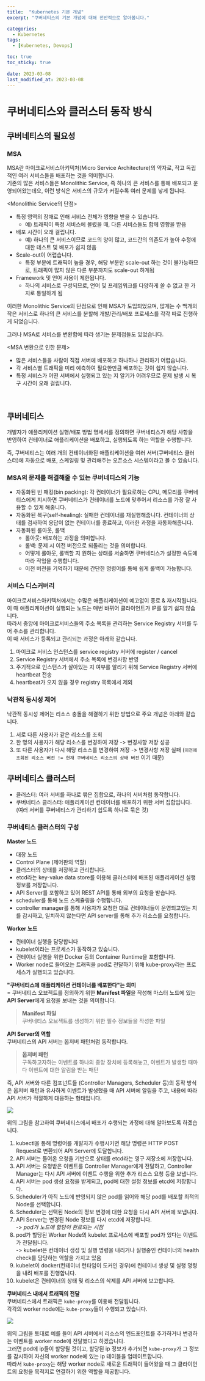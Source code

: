 ```yaml
---
title:  "Kubernetes 기본 개념"
excerpt: "쿠버네티스의 기본 개념에 대해 전반적으로 알아봅니다."

categories:
  - Kubernetes
tags:
  - [Kubernetes, Devops]

toc: true
toc_sticky: true
 
date: 2023-03-08
last_modified_at: 2023-03-08
---
```

# 쿠버네티스와 클러스터 동작 방식

## 쿠버네티스의 필요성
### MSA
MSA란 마이크로서비스아키텍처(Micro Service Architecture)의 약자로, 작고 독립적인 여러 서비스들을 배포하는 것을 의미합니다.  
기존의 많은 서비스들은 Monolithic Service, 즉 하나의 큰 서비스를 통해 배포되고 운영되어왔는데요, 이런 방식은 서비스의 규모가 커질수록 여러 문제를 낳게 됩니다.  

\<Monolithic Service의 단점>
- 특정 영역의 장애로 인해 서비스 전체가 영향을 받을 수 있습니다.  
    - 예) 트래픽이 특정 서비스에 몰렸을 때, 다른 서비스들도 함께 영향을 받음
-  배포 시간이 오래 걸립니다.
    - 예) 하나의 큰 서비스이므로 코드의 양이 많고, 코드간의 의존도가 높아 수정에 대한 테스트 및 배포가 쉽지 않음
- Scale-out이 어렵습니다.  
    - 특정 부분에 트래픽이 높을 경우, 해당 부분만 scale-out 하는 것이 불가능하므로, 트래픽이 많지 않은 다른 부분까지도 scale-out 하게됨  
- Framework 및 언어 사용이 제한됩니다.
    - 하나의 서비스로 구성되므로, 언어 및 프레임워크를 다양하게 쓸 수 없고 한 가지로 통일하게 됨

이러한 Monolithic Service의 단점으로 인해 MSA가 도입되었으며, 많게는 수 백개의 작은 서비스로 하나의 큰 서비스를 분할해 개발/관리/배포 프로세스를 각각 따로 진행하게 되었습니다.  

그러나 MSA로 서비스를 변환함에 따라 생기는 문제점들도 있었습니다.  

\<MSA 변환으로 인한 문제>
- 많은 서비스들을 사람이 직접 서버에 배포하고 하나하나 관리하기 어렵습니다.  
- 각 서비스별 트래픽을 미리 예측하여 필요한만큼 배포하는 것이 쉽지 않습니다.  
- 특정 서비스가 어떤 서버에서 실행되고 있는 지 알기가 어려우므로 문제 발생 시 복구 시간이 오래 걸립니다.  
<br>

## 쿠버네티스
개발자가 애플리케이션 실행/배포 방법 명세서를 정의하면 쿠버네티스가 해당 사항을 반영하여 컨테이너로 애플리케이션을 배포하고, 실행되도록 하는 역할을 수행합니다.  

즉, 쿠버네티스는 여러 개의 컨테이너화된 애플리케이션을 여러 서버(쿠버네티스 클러스터)에 자동으로 배포, 스케일링 및 관리해주는 오픈소스 시스템이라고 볼 수 있습니다.  

### MSA의 문제를 해결해줄 수 있는 쿠버네티스의 기능 
- 자동화된 빈 패킹(bin packing): 각 컨테이너가 필요로하는 CPU, 메모리를 쿠버네티스에게 지시하면 쿠버네티스가 컨테이너를 노드에 맞추어서 리소스를 가장 잘 사용할 수 있게 해줍니다.  
- 자동화된 복구(self-healing): 실패한 컨테이너를 재실행해줍니다. 컨테이너의 상태를 검사하여 응답이 없는 컨테이너를 종료하고, 이러한 과정을 자동화해줍니다.   
- 자동화된 롤아웃, 롤백
    - 롤아웃: 배포하는 과정을 의미합니다.  
    - 롤백: 문제 시 이전 버전으로 되돌리는 것을 의미합니다.  
    - 어떻게 롤아웃, 롤백할 지 원하는 상태를 서술하면 쿠버네티스가 설정한 속도에 따라 작업을 수행합니다. 
    - 이전 버전을 기억하기 때문에 간단한 명령어를 통해 쉽게 롤백이 가능합니다.    


### 서비스 디스커버리
마이크로서비스아키텍처에서는 수많은 애플리케이션이 예고없이 종료 & 재시작됩니다.  
이 때 애플리케이션이 실행되는 노드는 매번 바뀌어 클라이언트가 IP를 알기 쉽지 않습니다.  
따라서 중앙에 마이크로서비스들의 주소 목록을 관리하는 Service Registry 서버를 두어 주소를 관리합니다.  
이 때 서비스가 등록되고 관리되는 과정은 아래와 같습니다.
1. 마이크로 서비스 인스턴스를 service registry 서버에 register / cancel
2. Service Registry 서버에서 주소 목록에 변경사항 반영
3. 주기적으로 인스턴스가 살아있는 지 여부를 알리기 위해 Service Registry 서버에 heartbeat 전송
4. heartbeat가 오지 않을 경우 registry 목록에서 제외


### 낙관적 동시성 제어
낙관적 동시성 제어는 리소스 충돌을 해결하기 위한 방법으로 주요 개념은 아래와 같습니다.  
1. 서로 다른 사용자가 같은 리소스를 조회
2. 한 명의 사용자가 해당 리소스를 변경하여 저장 -> 변경사항 저장 성공
3. 또 다른 사용자가 다시 해당 리소스를 변경하여 저장 -> 변경사항 저장 실패 (`이전에 조회된 리소스 버전 != 현재 쿠버네티스 리소스의 상태 버전` 이기 때문)


## 쿠버네티스 클러스터
- 클러스터: 여러 서버를 하나로 묶은 집합으로, 하나의 서버처럼 동작합니다.  
- 쿠버네티스 클러스터: 애플리케이션 컨테이너를 배포하기 위한 서버 집합입니다. (여러 서버를 쿠버네티스가 관리하기 쉽도록 하나로 묶은 것)  

### 쿠버네티스 클러스터의 구성
**Master 노드**
- 대장 노드
- Control Plane (제어판의 역할)
- 클러스터의 상태를 저장하고 관리합니다.
- etcd라는 key-value data store를 이용해 클러스터에 배포된 애플리케이션 실행 정보를 저장합니다.  
- API Server를 포함하고 있어 REST API를 통해 외부의 요청을 받습니다.
- scheduler를 통해 노드 스케쥴링을 수행합니다.  
- controller manager를 통해 사용자가 요청한 대로 컨테이너들이 운영되고있는 지를 감시하고, 일치하지 않는다면 API server를 통해 추가 리소스를 요청합니다.  

**Worker 노드**
- 컨테이너 실행을 담당합니다
- kubelet이라는 프로세스가 동작하고 있습니다.  
- 컨테이너 실행을 위한 Docker 등의 Container Runtime을 포함합니다.  
- Worker node로 들어오는 트래픽을 pod로 전달하기 위해 kube-proxy라는 프로세스가 실행되고 있습니다.  

**"쿠버네티스에 애플리케이션 컨테이너를 배포한다"는 의미**  
= 쿠버네티스 오브젝트를 정의하기 위한 **Manifest 파일**을 작성해 마스터 노드에 있는 **API Server**에게 요청을 보내는 것을 의미합니다.  
> **Manifest 파일**  
쿠버네티스 오브젝트를 생성하기 위한 필수 정보들을 작성한 파일

**API Server의 역할**  
쿠버네티스의 API 서버는 옵저버 패턴처럼 동작합니다.  
> **옵저버 패턴**  
구독하고자하는 이벤트를 하나의 중앙 장치에 등록해놓고, 이벤트가 발생할 때마다 이벤트에 대한 알림을 받는 패턴  

즉, API 서버와 다른 컴포넌트들 (Controller Managers, Scheduler 등)의 동작 방식은 옵저버 패턴과 유사하게 이벤트가 발생했을 때 API 서버에 알림을 주고, 내용에 따라 API 서버가 적절하게 대응하는 형태입니다.  

![](/assets/img/2023/02/2023-02-11-about-kubernetes/kubernetes_api_server_architecture.png)

위의 그림을 참고하여 쿠버네티스에서 배포가 수행되는 과정에 대해 알아보도록 하겠습니다.  
1. kubectl을 통해 명령어를 개발자가 수행시키면 해당 명령은 HTTP POST Request로 변환되어 API Server에 도달합니다.  
2. API 서버는 들어온 요청을 기반으로 상태를 etcd라는 영구 저장소에 저장합니다.  
3. API 서버는 요청받은 이벤트를 Controller Manager에게 전달하고, Controller Manager는 다시 API 서버에 이벤트 수행을 위한 추가 리소스 요청 등을 보냅니다.  
4. API 서버는 pod 생성 요청을 받게되고, pod에 대한 설정 정보를 etcd에 저장합니다.  
5. Scheduler가 아직 노드에 반영되지 않은 pod를 읽어와 해당 pod를 배포할 최적의 Node를 선택합니다.  
6. Scheduler는 선택된 Node의 정보 변경에 대한 요청을 다시 API 서버에 보냅니다.  
7. API Server는 변경된 Node 정보를 다시 etcd에 저장합니다.  
-> *pod가 노드에 할당이 완료되는 시점*  
8. pod가 할당된 Worker Node의 kubelet 프로세스에 배포할 pod가 있다는 이벤트가 전달됩니다.  
-> kubelet은 컨테이너 생성 및 실행 명령을 내리거나 실행중인 컨테이너의 health check를 담당하는 역할을 가지고 있음   
9. kubelet이 docker(컨테이너 런타임이 도커인 경우)에 컨테이너 생성 및 실행 명령을 내려 배포를 진행합니다.  
10. kubelet은 컨테이너의 상태 및 리소스의 삭제를 API 서버에 보고합니다.  


**쿠버네티스 내에서 트래픽의 전달**  
쿠버네티스에서 트래픽은 `kube-proxy`를 이용해 전달됩니다.  
각각의 worker node에는 `kube-proxy`들이 수행되고 있습니다.  

![](/assets/img/2023/02/2023-02-11-about-kubernetes/kube-proxy.png)  

위의 그림을 토대로 예를 들어 API 서버에서 리소스의 엔드포인트를 추가하거나 변경하는 이벤트를 worker node에 전달했다고 하겠습니다.  
그러면 pod에 ip들이 할당될 것이고, 할당된 ip 정보가 추가되면 `kube-proxy`가 그 정보를 감시하여 자신의 worker node에 있는 ip 테이블을 업데이트합니다.  
따라서 `kube-proxy`는 해당 worker node로 새로운 트래픽이 들어왔을 때 그 클라이언트의 요청을 목적지로 연결하기 위한 역할을 제공합니다.  
